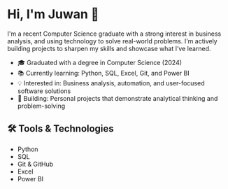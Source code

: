 # Hi, I'm Juwan 👋

I'm a recent Computer Science graduate with a strong interest in business analysis, and using technology to solve real-world problems.
I'm actively building projects to sharpen my skills and showcase what I’ve learned.

- 🎓 Graduated with a degree in Computer Science (2024)
- 📚 Currently learning: Python, SQL, Excel, Git, and Power BI
- 💡 Interested in: Business analysis, automation, and user-focused software solutions
- 🚀 Building: Personal projects that demonstrate analytical thinking and problem-solving

## 🛠 Tools & Technologies

- Python
- SQL
- Git & GitHub
- Excel
- Power BI
